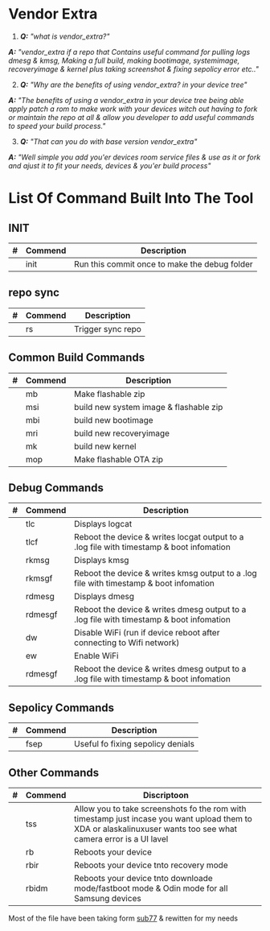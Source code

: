 # Vendor Extra

1. ***Q:** "what is vendor_extra?"*

***A:** "vendor_extra if a repo that Contains useful command for pulling logs dmesg & kmsg, Making a full build, making bootimage,
systemimage, recoveryimage & kernel plus taking screenshot & fixing
sepolicy error etc.."*

2.  ***Q:** "Why are the benefits of using vendor_extra? in your device tree"*

***A:** "The benefits of using a vendor_extra in your device tree being able apply patch a rom to make work with your devices witch out having to fork or maintain the repo at all & allow you developer to add useful commands to speed your build process."*

3.  ***Q:** "That can you do with base version vendor_extra"*

***A:** "Well simple you add you'er devices room service files & use as it or fork and ajust it to fit your needs, devices & you'er build process"*
# List Of Command Built Into  The Tool 

INIT
--------------------------------
| # | Commend |  Description |
|--|--|--|
|| init | Run this commit once to make the debug folder |
repo sync
--------------------------------
| # | Commend |  Description |
|--|--|--|
|| rs | Trigger sync repo |
Common Build Commands
--------------------------------
| # | Commend |  Description |
|--|--|--|
|| mb | Make flashable zip |
|| msi | build new system image & flashable zip |
|| mbi | build new bootimage |
|| mri | build new recoveryimage |
|| mk | build new kernel |
|| mop | Make flashable OTA zip |
Debug Commands
--------------------------------
| # | Commend |  Description |
|--|--|--|
|| tlc | Displays logcat |
|| tlcf | Reboot the device & writes locgat output to a .log file with timestamp & boot infomation |
|| rkmsg | Displays kmsg |
|| rkmsgf | Reboot the device & writes kmsg output to a .log file with timestamp & boot infomation |
|| rdmesg | Displays dmesg |
|| rdmesgf | Reboot the device & writes dmesg output to a .log file with timestamp & boot infomation |
|| dw | Disable WiFi (run if device reboot after connecting to Wifi network) |
|| ew | Enable WiFi |
|| rdmesgf | Reboot the device & writes dmesg output to a .log file with timestamp & boot infomation |
Sepolicy Commands
--------------------------------
| # | Commend |  Description |
|--|--|--|
|| fsep | Useful fo fixing sepolicy denials |
Other Commands
--------------------------------
| # | Commend |  Discriptoon |
|--|--|--|
|| tss | Allow you to take screenshots fo the rom with timestamp just incase you want upload them to XDA or alaskalinuxuser wants too see what camera error is a UI lavel |
|| rb | Reboots your device |
|| rbir | Reboots your device tnto recovery mode |
|| rbidm | Reboots your device tnto downloade mode/fastboot mode & Odin mode for all Samsung devices |


Most of the file have been taking form [sub77](https://github.com/sub77/)  & rewitten for my needs
